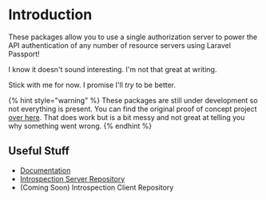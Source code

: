 # Introduction

These packages allow you to use a single authorization server to power the API authentication of any number of resource servers using Laravel Passport!

I know it doesn't sound interesting. I'm not that great at writing.

Stick with me for now. I promise I'll _try_ to be better.

{% hint style="warning" %}
These packages are still under development so not everything is present. You can find the original proof of concept project [over here](https://github.com/DataHiveDevelopment/Laravel-Introspection). That does work but is a bit messy and not great at telling you why something went wrong.
{% endhint %}



## Useful Stuff

* [Documentation](https://app.gitbook.com/@rearmedhalo/s/passport-introspection/)
* [Introspection Server Repository](https://github.com/DataHiveDevelopment/passport-introspection-server)
* \(Coming Soon\) Introspection Client Repository

